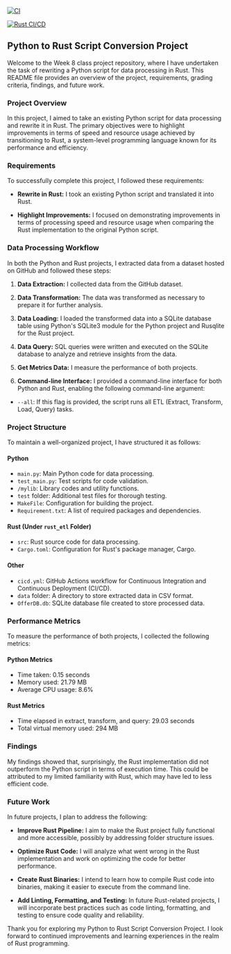 [![CI](https://github.com/nogibjj/mini-project5-lisa/actions/workflows/cicd.yml/badge.svg?branch=main)](https://github.com/nogibjj/mini-project5-lisa/actions/workflows/cicd.yml)

[![Rust CI/CD](https://github.com/nogibjj/lisa-mini-project-8/actions/workflows/rust-cicd.yml/badge.svg)](https://github.com/nogibjj/lisa-mini-project-8/actions/workflows/rust-cicd.yml)

## Python to Rust Script Conversion Project

Welcome to the Week 8 class project repository, where I have undertaken the task of rewriting a Python script for data processing in Rust. This README file provides an overview of the project, requirements, grading criteria, findings, and future work.

### Project Overview

In this project, I aimed to take an existing Python script for data processing and rewrite it in Rust. The primary objectives were to highlight improvements in terms of speed and resource usage achieved by transitioning to Rust, a system-level programming language known for its performance and efficiency.

### Requirements

To successfully complete this project, I followed these requirements:

- **Rewrite in Rust:** I took an existing Python script and translated it into Rust.

- **Highlight Improvements:** I focused on demonstrating improvements in terms of processing speed and resource usage when comparing the Rust implementation to the original Python script.


### Data Processing Workflow

In both the Python and Rust projects, I extracted data from a dataset hosted on GitHub and followed these steps:

1. **Data Extraction:** I collected data from the GitHub dataset.

2. **Data Transformation:** The data was transformed as necessary to prepare it for further analysis.

3. **Data Loading:** I loaded the transformed data into a SQLite database table using Python's SQLite3 module for the Python project and Rusqlite for the Rust project.
   
4.  **Data Query:** SQL queries were written and executed on the SQLite database to analyze and retrieve insights from the data.

5. **Get Metrics Data:** I measure the performance of both projects.

6.  **Command-line Interface:** I provided a command-line interface for both Python and Rust, enabling the following command-line argument:

   - `--all`: If this flag is provided, the script runs all ETL (Extract, Transform, Load, Query) tasks.

### Project Structure

To maintain a well-organized project, I have structured it as follows:

#### Python
- `main.py`: Main Python code for data processing.
- `test_main.py`: Test scripts for code validation.
- `/mylib`: Library codes and utility functions.
- `test` folder: Additional test files for thorough testing.
- `MakeFile`: Configuration for building the project.
- `Requirement.txt`: A list of required packages and dependencies.

#### Rust (Under `rust_etl` Folder)
- `src`: Rust source code for data processing.
- `Cargo.toml`: Configuration for Rust's package manager, Cargo.

#### Other
- `cicd.yml`: GitHub Actions workflow for Continuous Integration and Continuous Deployment (CI/CD).
- `data` folder: A directory to store extracted data in CSV format.
- `OfferDB.db`: SQLite database file created to store processed data.

### Performance Metrics

To measure the performance of both projects, I collected the following metrics:

#### Python Metrics

- Time taken: 0.15 seconds
- Memory used: 21.79 MB
- Average CPU usage: 8.6%

#### Rust Metrics
- Time elapsed in extract, transform, and query: 29.03 seconds
- Total virtual memory used: 294 MB


### Findings

My findings showed that, surprisingly, the Rust implementation did not outperform the Python script in terms of execution time. This could be attributed to my limited familiarity with Rust, which may have led to less efficient code.

### Future Work

In future projects, I plan to address the following:

- **Improve Rust Pipeline:** I aim to make the Rust project fully functional and more accessible, possibly by addressing folder structure issues.

- **Optimize Rust Code:** I will analyze what went wrong in the Rust implementation and work on optimizing the code for better performance.

- **Create Rust Binaries:** I intend to learn how to compile Rust code into binaries, making it easier to execute from the command line.

- **Add Linting, Formatting, and Testing:** In future Rust-related projects, I will incorporate best practices such as code linting, formatting, and testing to ensure code quality and reliability.

Thank you for exploring my Python to Rust Script Conversion Project. I look forward to continued improvements and learning experiences in the realm of Rust programming.

